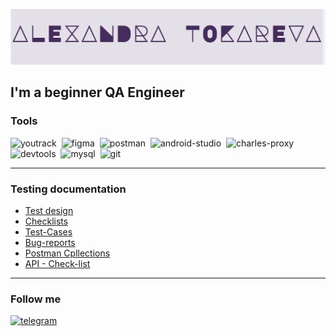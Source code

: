 ![Headers](https://github.com/AlexandraTM01/AlexandraTM01/blob/main/assets/Снимок%20экрана%202023-11-08%20в%2015.26.55.png)

## I'm a beginner QA Engineer


### Tools

<div>
 <img src="https://upload.wikimedia.org/wikipedia/commons/thumb/8/8d/YouTrack_Icon.svg/1024px-YouTrack_Icon.svg.png?20200803082248" title="youtrack" alt="youtrack" width="40" height="40"/>&nbsp
<img src="https://cdn.jsdelivr.net/gh/devicons/devicon/icons/figma/figma-original.svg" title="figma" alt="figma" width="40" height="40"/>&nbsp
 <img src="https://seeklogo.com/images/P/postman-logo-0087CA0D15-seeklogo.com.png" title="postman" alt="postman" width="40" height="40"/>&nbsp
<img src="https://cdn.jsdelivr.net/gh/devicons/devicon/icons/androidstudio/androidstudio-original.svg" title="android-studio" alt="android-studio" width="40" height="40"/>&nbsp
<img src="https://cdn.icon-icons.com/icons2/3053/PNG/512/charles_proxy_macos_bigsur_icon_190302.png" title="charles-proxy" alt="charles-proxy" width="40" height="40"/>&nbsp
 <img src="https://d33wubrfki0l68.cloudfront.net/38b5c953a4667366685d55db55d057c86db1fc54/a0fdc/static/acae6b24d940347661ca901ea07f47c1/chrome-dev-logo-icon.png" title="devtools" alt="devtools" width="40" height="40"/>&nbsp
<img src="https://cdn.jsdelivr.net/gh/devicons/devicon/icons/mysql/mysql-original.svg" title="mysql" alt="mysql" width="40" height="40"/>&nbsp
<img src="https://cdn.jsdelivr.net/gh/devicons/devicon/icons/git/git-original.svg" title="git" alt="git" width="40" height="40"/>&nbsp
<div>

---


### Testing documentation


- [Test design](https://github.com/AlexandraTM01/QA_portfolio/tree/main/Тест-дизайн)
- [Checklists](https://github.com/AlexandraTM01/QA_portfolio/blob/main/Тестовая-документация/Чек-листы%20функциональность%20«Сделать%20заказ».pdf)
- [Test-Cases](https://github.com/AlexandraTM01/QA_portfolio/blob/main/Тестовая-документация/Тест-кейсы%20Яндекс%20Метро.pdf)
- [Bug-reports](https://github.com/AlexandraTM01/QA_portfolio/tree/main/Баг-репорты)
- [Postman Cpllections](https://github.com/AlexandraTM01/QA_portfolio/blob/main/API/Тестирование%20API.%20Яндекс.Прилавок.postman_collection.json)
- [API - Check-list](https://github.com/AlexandraTM01/QA_portfolio/blob/main/API/Чек-лист%20тестирование%20API.pdf)

---


### Follow me

  <div id="badges">
    </a>
    <a href="https://t.me/alexandra_tva" target="_blank">
      <img src="https://cdn-icons-png.flaticon.com/512/2111/2111646.png" width="40" height="40" alt="telegram" />
    </a>
  </div>


